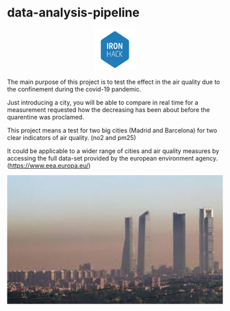 # data-analysis-pipeline



<p align="center">
  <img width="100" height="100" src=INPUT/ironhack_logo.jpg?raw=true "Title">
</p>

The main purpose of this project is to test the effect in the air quality due to the confinement during the covid-19 pandemic.

Just introducing a city, you will be able to compare in real time for a measurement requested how the decreasing has been about before the quarentine was proclamed. 

This project means a test for two big cities (Madrid and Barcelona) for two clear indicators of air quality. (no2 and pm25)

It could be applicable to a wider range of cities and air quality measures by accessing the full data-set provided by the european environment agency. (https://www.eea.europa.eu/)




<p align="center">
  <img width="800" height="300" src=INPUT/air.jpeg?raw=true "Title">
</p>















